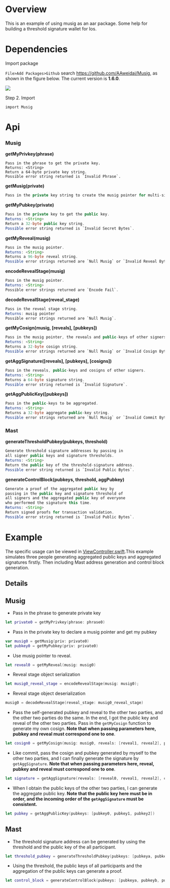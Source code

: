 # Overview

This is an example of using musig as an aar package. Some help for building a threshold signature wallet for Ios.

# Dependencies

Import package

`File>Add Packages>Github` search https://github.com/AAweidai/Musig, as shown in the figure below. The current version is **1.6.0**.

![](https://cdn.jsdelivr.net/gh/AAweidai/PictureBed@master/taproot/16329983286771632998328618.png)

Step 2. Import
```
import Musig
```

# Api
### Musig

**getMyPrivkey(phrase)**

```
Pass in the phrase to get the private key.
Returns: <String>
Return a 64-byte private key string.
Possible error string returned is `Invalid Phrase`.
```

**getMusig(private)**
```java
Pass in the private key string to create the musig pointer for multi-signature.
```

**getMyPubkey(private)**
```java
Pass in the private key to get the public key.
Returns: <String>
Return a 32-byte public key string.
Possible error string returned is `Invalid Secret Bytes`.
```

**getMyReveal(musig)**
```java
Pass in the musig pointer.
Returns: <String>
Returns a 96-byte reveal string.
Possible error strings returned are `Null Musig` or `Invalid Reveal Bytes`.
```

**encodeRevealStage(musig)**
```java
Pass in the musig pointer.
Returns: <String>
Possible error strings returned are `Encode Fail`.
```

**decodeRevealStage(reveal_stage)**
```java
Pass in the reveal stage string.
Returns: musig pointer
Possible error strings returned are `Null Musig`.
```

**getMyCosign(musig, [reveals], [pubkeys])**
```java
Pass in the musig pointer, the reveals and public-keys of other signers.
Returns: <String>
Returns a 32-byte cosign string.
Possible error strings returned are `Null Musig` or `Invalid Cosign Bytes`.
```

**getAggSignature([reveals], [pubkeys], [cosigns])**
```java
Pass in the reveals, public-keys and cosigns of other signers.
Returns: <String>
Returns a 64-byte signature string.
Possible error string returned is `Invalid Signature`.
```

**getAggPublicKey([pubkeys])**
```java
Pass in the public-keys to be aggregated.
Returns: <String>
Returns a 32-byte aggregate public-key string.
Possible error strings returned are `Null Musig` or `Invalid Commit Bytes`.
```

### Mast

**generateThresholdPubkey(pubkeys, threshold)**
```java
Generate threshold signature addresses by passing in 
all signer public keys and signature thresholds.
Returns: <String>
Return the public key of the threshold-signature address.
Possible error string returned is `Invalid Public Bytes`.
```
**generateControlBlock(pubkeys, threshold, aggPubkey)**
```java
Generate a proof of the aggregated public key by 
passing in the public key and signature threshold of 
all signers and the aggregated public key of everyone 
who performed the signature this time.
Returns: <String>
Return signed proofs for transaction validation.
Possible error string returned is `Invalid Public Bytes`.
```

# Example

The specific usage can be viewed in [ViewController.swift](MusigDemo/ViewController.swift).This example simulates three people generating aggregated public keys and aggregated signatures firstly. Then including Mast address generation and control block generation.

## Details

## Musig

- Pass in the phrase to generate private key

~~~swift
let private0 = getMyPrivkey(phrase: phrase0)
~~~

- Pass in the private key to declare a musig pointer and get my pubkey

~~~swift
var musig0 = getMusig(priv: private0)
let pubkey0 = getMyPubkey(priv: private0)
~~~

- Use musig pointer to  reveal.

~~~swift
let reveal0 = getMyReveal(musig: musig0)
~~~

- Reveal stage object serialization

~~~swift
let musig0_reveal_stage = encodeRevealStage(musig: musig0);
~~~

- Reveal stage object deserialization

~~~swift
musig0 = decodeRevealStage(reveal_stage: musig0_reveal_stage)
~~~

- Pass the self-generated pubkey and reveal to the other two parties, and the other two parties do the same. In the end, I got the public key and reveal of the other two parties. Pass in the `getMyCosign` function to generate my own cosign. **Note that when passing parameters here, pubkey and reveal must correspond one to one**.

~~~swift
let cosign0 = getMyCosign(musig: musig0, reveals: [reveal1, reveal2], pubkeys: [pubkey1, pubkey2])
~~~

- Like commit, pass the cosign and pubkey generated by myself to the other two parties, and I can finally generate the signature by `getAggSignature`. **Note that when passing parameters here, reveal, pubkey and reveal must correspond one to one**.

~~~swift
let signature = getAggSignature(reveals: [reveal0, reveal1, reveal2], cosigns: [cosign0, cosign1, cosign2], pubkeys: [pubkey0, pubkey1, pubkey2])
~~~

- When I obtain the public keys of the other two parties, I can generate the aggregate public key. **Note that the public key here must be in order, and the incoming order of the `getAggSignature` must be consistent.**

~~~swift
let pubkey = getAggPublicKey(pubkeys: [pubkey0, pubkey1, pubkey2])
~~~

## Mast

- The threshold signature address can be generated by using the threshold and the public key of the all participant.

~~~swift
let threshold_pubkey = generateThresholdPubkey(pubkeys: [pubkeya, pubkeyb, pubkeyc], threshold: 2);
~~~

- Using the threshold, the public keys of all participants and the aggregation of the public keys can generate a proof.

~~~swift
let control_block = generateControlBlock(pubkeys: [pubkeya, pubkeyb, pubkeyc], threshold: 2, agg_pubkey: pubkeyab)
~~~





